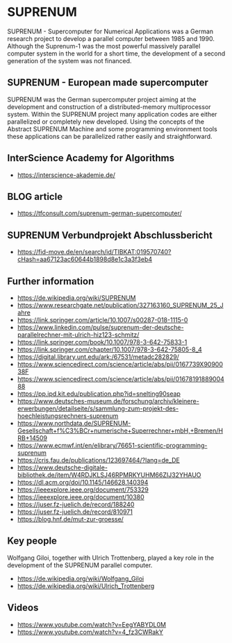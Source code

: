 # SUPRENUM
SUPRENUM - Supercomputer for Numerical Applications was a German research project to develop a parallel computer between 1985 and 1990. Although the Suprenum-1 was the most powerful massively parallel computer system in the world for a short time, the development of a second generation of the system was not financed.

## SUPRENUM - European made supercomputer
SUPRENUM was the German supercomputer project aiming at the development and construction of a distributed-memory multiprocessor system. Within the SUPRENUM project many application codes are either parallelized or completely new developed. Using the concepts of the Abstract SUPRENUM Machine and some programming environment tools these applications can be parallelized rather easily and straightforward.

## InterScience Academy for Algorithms 
- https://interscience-akademie.de/

## BLOG article
- https://tfconsult.com/suprenum-german-supercomputer/

## SUPRENUM Verbundprojekt Abschlussbericht
- https://fid-move.de/en/search/id/TIBKAT:019570740?cHash=aa67123ac60644b1898d8e1c3a3f3eb4

## Further information
- https://de.wikipedia.org/wiki/SUPRENUM
- https://www.researchgate.net/publication/327163160_SUPRENUM_25_Jahre
- https://link.springer.com/article/10.1007/s00287-018-1115-0
- https://www.linkedin.com/pulse/suprenum-der-deutsche-parallelrechner-mit-ulrich-hiz123-schmitz/
- https://link.springer.com/book/10.1007/978-3-642-75833-1
- https://link.springer.com/chapter/10.1007/978-3-642-75805-8_4
- https://digital.library.unt.edu/ark:/67531/metadc282829/
- https://www.sciencedirect.com/science/article/abs/pii/0167739X9090038F
- https://www.sciencedirect.com/science/article/abs/pii/0167819188900488
- https://pp.ipd.kit.edu/publication.php?id=snelting90seap
- https://www.deutsches-museum.de/forschung/archiv/kleinere-erwerbungen/detailseite/s/sammlung-zum-projekt-des-hoechleistungsrechners-suprenum
- https://www.northdata.de/SUPRENUM-Gesellschaft+f%C3%BCr+numerische+Superrechner+mbH,+Bremen/HRB+14509
- https://www.ecmwf.int/en/elibrary/76651-scientific-programming-suprenum
- https://cris.fau.de/publications/123697464/?lang=de_DE
- https://www.deutsche-digitale-bibliothek.de/item/W4RDJKLSJ46RPMRKYUHM66ZIJ32YHAUO
- https://dl.acm.org/doi/10.1145/146628.140394
- https://ieeexplore.ieee.org/document/753329
- https://ieeexplore.ieee.org/document/10380
- https://juser.fz-juelich.de/record/188240
- https://juser.fz-juelich.de/record/810971
- https://blog.hnf.de/mut-zur-groesse/

## Key people
Wolfgang Giloi, together with Ulrich Trottenberg, played a key role in the development of the SUPRENUM parallel computer.
- https://de.wikipedia.org/wiki/Wolfgang_Giloi
- https://de.wikipedia.org/wiki/Ulrich_Trottenberg

## Videos
- https://www.youtube.com/watch?v=EegYABYDL0M
- https://www.youtube.com/watch?v=4_fz3CWRakY

